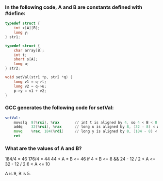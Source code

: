 ### In the following code, A and B are constants defined with #define:

```c
typedef struct {
    int x[A][B];
    long y;
} str1;

typedef struct {
    char array[B];
    int t;
    short s[A];
    long u;
} str2;

void setVal(str1 *p, str2 *q) {
    long v1 = q->t;
    long v2 = q->u;
    p->y = v1 + v2;
}
```

### GCC generates the following code for setVal:

```asm
setVal:
    movslq  8(%rsi), %rax       // int t is aligned by 4, so 4 < B < 8
    addq    32(%rsi), %rax      // long u is aligned by 8, (32 - 8) < A * 2 + 12 <= 32
    movq    %rax, 184(%rdi)     // long y is aligned by 8, (184 - 8) < A * B * 4 (int), <= 184
    ret
```

### What are the values of A and B?
184/4 = 46
176/4 = 44
44 < A * B <= 46
if 4 < B <= 8 && 24 - 12 / 2 < A <= 32 - 12 / 2
6 < A <= 10

A is 9, B is 5.
